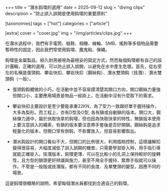 +++
title = "潛水鈎環的選用"
date = 2025-09-12
slug = "diving clips"
description = "防止誤入誤開是使用鈎環的重要原則"

[taxonomies]
tags = ["hot"]
categories = ["article"]

[extra]
cover = "cover.jpg"
img = "/img/articles/clips.jpg"
+++

在潛水過程中，我們有手電筒、蛙鞋、相機、線軸、SMB、搖鈴等多個物品需要暫時性的固定，因此我們常使用鈎環、魔鬼粘、彈繩。

鈎環是金屬製品，經久耐用被視為最穩妥的固定方式，然而每個鈎環都有自己的設計邏輯，正確的選用，可以防止誤入誤開，以避免在水中產生危壞。首先，從右至左的名稱是蛋頭鈎、攀岩快扣、攀岩快扣（鋼絲鈎）、潛水雙頭鈎（技潛）、潛水雙頭鈎（一般）。

* 蛋頭鈎鈎體做的小巧，在活動中並不容易摸清楚其開口方向，開口鋼絲力量強但開口小，主要應用場景是物品一經掛上，在活動中沒有什麼取下的需求。

* 攀岩快扣主要設計是至少要能承重22KN，為了受力一致跟好單手握持操作，大多為梨形。而工程上，亦有D型及O型, 各有鎖或自動鎖的版本。開口大，鋼絲彈力適中，屬於快取快拿的鈎環，但也因為快取快拿的特性，無鎖版本使用上要注意誤入的繩索，有鎖的版本要注意帶手套後是否好開鎖。鋼絲鈎是追求輕量化的版本，但開口常有倒鈎，不影響放入，但容易影響取出。

* 潛水鈎設計的開口看似不大，但開口的比例很大，利用插梢控制，這樣讓解扣變得很容易，大幅度減低了誤入誤開的機會。只需要學習掛入時，用手指引導就能正確掛入。技潛版本，鈎環更薄，可以在比較小的孔洞上保持較好的旋轉性，且方型的鎖頭更好辨識與施力，甚至不用全手握持，緊靠手指就可以操作。不管是一般版或技潛版，都有不同的長度、及單雙頭的變型，因應不同的場景。

這是鈎環很概略的說明，希望每個潛水員都找到合適自己的鈎環。
